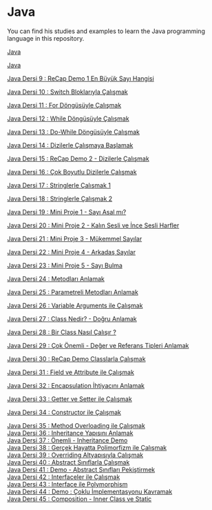 # Java 
You can find his studies and examples to learn the Java programming language in this repository.

[Java](#)<br>

[Java](#)<br>

[Java Dersi 9 : ReCap Demo 1 En Büyük Sayı Hangisi](https://github.com/dogukandogudd/Java/blob/main/Java%20Projects/reCapDemo1/src/reCapDemo1/Main.java)<br>

[Java Dersi 10 : Switch Bloklarıyla Çalışmak](https://github.com/dogukandogudd/Java/blob/main/Java%20Projects/switchDemo/src/switchDemo/Main.java)<br>

[Java Dersi 11 : For Döngüsüyle Çalışmak](https://github.com/dogukandogudd/Java/blob/main/Java%20Projects/loopDemo/src/loopDemo/Main.java)<br>

[Java Dersi 12 : While Döngüsüyle Çalışmak](https://github.com/dogukandogudd/Java/blob/main/Java%20Projects/loopDemo/src/loopDemo/Main.java)<br>

[Java Dersi 13 : Do-While Döngüsüyle Çalışmak](https://github.com/dogukandogudd/Java/blob/main/Java%20Projects/loopDemo/src/loopDemo/Main.java)<br>

[Java Dersi 14 : Dizilerle Çalışmaya Başlamak](https://github.com/dogukandogudd/Java/blob/main/Java%20Projects/arraysDemo/src/arraysDemo/Main.java)<br>

[Java Dersi 15 : ReCap Demo 2 - Dizilerle Çalışmak](https://github.com/dogukandogudd/Java/blob/main/Java%20Projects/reCapDemo2/src/reCapDemo2/Main.java)<br>

[Java Dersi 16 : Çok Boyutlu Dizilerle Çalışmak](https://github.com/dogukandogudd/Java/blob/main/Java%20Projects/multiDimensionalArrayDemo/src/multiDimensionalArrayDemo/Main.java)<br>

[Java Dersi 17 : Stringlerle Çalışmak 1](https://github.com/dogukandogudd/Java/blob/main/Java%20Projects/stringsDemo/src/stringsDemo/Main.java)<br>

[Java Dersi 18 : Stringlerle Çalışmak 2](https://github.com/dogukandogudd/Java/blob/main/Java%20Projects/stringsDemo/src/stringsDemo/Main.java)<br>

[Java Dersi 19 : Mini Proje 1 - Sayı Asal mı?](https://github.com/dogukandogudd/Java/blob/main/Java%20Projects/miniProjectPrimeNumber/src/miniProjectPrimeNumber/Main.java)<br>

[Java Dersi 20 : Mini Proje 2 - Kalın Sesli ve İnce Sesli Harfler](https://github.com/dogukandogudd/Java/blob/main/Java%20Projects/sesliHarfler/src/sesliHarfler/Main.java)<br>

[Java Dersi 21 : Mini Proje 3 - Mükemmel Sayılar](https://github.com/dogukandogudd/Java/blob/main/Java%20Projects/mukemmelSayi/src/mukemmelSayi/Main.java)<br>

[Java Dersi 22 : Mini Proje 4 - Arkadaş Sayılar](https://github.com/dogukandogudd/Java/blob/main/Java%20Projects/friendNumbers/src/friendNumbers/Main.java)<br>

[Java Dersi 23 : Mini Proje 5 - Sayı Bulma](https://github.com/dogukandogudd/Java/blob/main/Java%20Projects/findNumbers/src/findNumbers/Main.java)<br>

[Java Dersi 24 : Metodları Anlamak](#)<br>

[Java Dersi 25 : Parametreli Metodları Anlamak](#)<br>

[Java Dersi 26 : Variable Arguments ile Çalışmak](#)<br>

[Java Dersi 27 : Class Nedir? - Doğru Anlamak](#)<br>

[Java Dersi 28 : Bir Class Nasıl Çalışır ?](#)<br>

[Java Dersi 29 : Çok Önemli - Değer ve Referans Tipleri Anlamak](#)<br>

[Java Dersi 30 : ReCap Demo Classlarla Çalışmak](#)<br>

[Java Dersi 31 : Field ve Attribute ile Çalışmak](#)<br>

[Java Dersi 32 : Encapsulation İhtiyacını Anlamak](#)<br>

[Java Dersi 33 : Getter ve Setter ile Çalışmak](#)<br>

[Java Dersi 34 : Constructor ile Çalışmak](#)<br>

[Java Dersi 35 : Method Overloading ile Çalışmak](#)<br>
[Java Dersi 36 : Inheritance Yapısını Anlamak](#)<br>
[Java Dersi 37 : Önemli - Inheritance Demo](#)<br>
[Java Dersi 38 : Gerçek Hayatta Polimorfizm ile Çalışmak](#)<br>
[Java Dersi 39 : Overriding Altyapısıyla Çalışmak](#)<br>
[Java Dersi 40 : Abstract Sınıflarla Çalışmak](#)<br>
[Java Dersi 41 : Demo - Abstract Sınıfları Pekiştirmek](#)<br>
[Java Dersi 42 : Interfaceler ile Çalışmak](#)<br>
[Java Dersi 43 : Interface ile Polymorphism](#)<br>
[Java Dersi 44 : Demo : Çoklu İmplementasyonu Kavramak](#)<br>
[Java Dersi 45 : Composition - Inner Class ve Static](#)<br>



